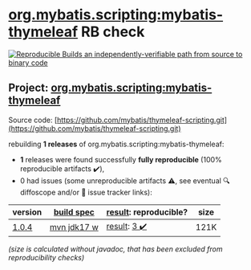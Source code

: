 [org.mybatis.scripting:mybatis-thymeleaf](https://central.sonatype.com/artifact/org.mybatis.scripting/mybatis-thymeleaf/1.0.4/versions) RB check
=======

[![Reproducible Builds](https://reproducible-builds.org/images/logos/rb.svg) an independently-verifiable path from source to binary code](https://reproducible-builds.org/)

## Project: [org.mybatis.scripting:mybatis-thymeleaf](https://central.sonatype.com/artifact/org.mybatis.scripting/mybatis-thymeleaf/1.0.4/versions)

Source code: [https://github.com/mybatis/thymeleaf-scripting.git](https://github.com/mybatis/thymeleaf-scripting.git)

rebuilding **1 releases** of org.mybatis.scripting:mybatis-thymeleaf:
- **1** releases were found successfully **fully reproducible** (100% reproducible artifacts :heavy_check_mark:),
- 0 had issues (some unreproducible artifacts :warning:, see eventual :mag: diffoscope and/or :memo: issue tracker links):

| version | [build spec](/BUILDSPEC.md) | [result](https://reproducible-builds.org/docs/jvm/): reproducible? | size |
| -- | --------- | ------ | -- |
| [1.0.4](https://central.sonatype.com/artifact/org.mybatis.scripting/mybatis-thymeleaf/1.0.4/pom) | [mvn jdk17 w](mybatis-thymeleaf-1.0.4.buildspec) | [result](mybatis-thymeleaf-1.0.4.buildinfo): [3 :heavy_check_mark: ](mybatis-thymeleaf-1.0.4.buildcompare) | 121K |

<i>(size is calculated without javadoc, that has been excluded from reproducibility checks)</i>
